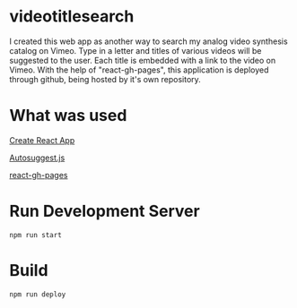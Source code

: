 # videotitlesearch

I created this web app as another way to search my analog video synthesis catalog on Vimeo. Type in a letter and titles of various videos will be suggested to the user. Each title is embedded with a link to the video on Vimeo. With the help of "react-gh-pages", this application is deployed through github, being hosted by it's own repository.

# What was used
[Create React App](https://github.com/facebookincubator/create-react-app)

[Autosuggest.js](https://github.com/moroshko/react-autosuggest)

[react-gh-pages](https://github.com/gitname/react-gh-pages)

# Run Development Server
`npm run start`

# Build
`npm run deploy`